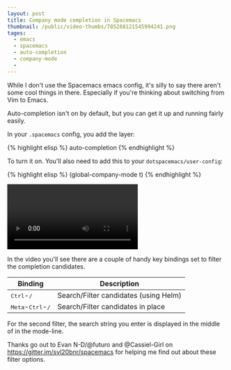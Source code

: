 ```yaml
---
layout: post
title: Company mode completion in Spacemacs
thumbnail: /public/video-thumbs/785288121545994241.png
tages:
  - emacs
  - spacemacs
  - auto-completion
  - company-mode
  -
---
```


While I don't use the Spacemacs emacs config, it's silly to say there
aren't some cool things in there.  Especially if you're thinking about
switching from Vim to Emacs.

Auto-completion isn't on by default, but you can get it up and running
fairly easily.

In your `.spacemacs` config, you add the layer:

{% highlight elisp %}
auto-completion
{% endhighlight %}

To turn it on.  You'll also need to add this to your `dotspacemacs/user-config`:

{% highlight elisp %}
(global-company-mode t)
{% endhighlight %}

<video controls autoplay>
  <source src="/public/videos/785288121545994241.mp4" type="video/mp4">
  Sorry your browser does not support the video tag, maybe time to upgrade?
</video>

In the video you'll see there are a couple of handy key bindings set
to filter the completion candidates.

| **Binding**                                  | **Description**                       |
|----------------------------------------------|---------------------------------------|
| <kbd>Ctrl</kbd>-<kbd>/</kbd>                 | Search/Filter candidates (using Helm) |
| <kbd>Meta</kbd>-<kbd>Ctrl</kbd>-<kbd>/</kbd> | Search/Filter candidates in place     |

For the second filter, the search string you enter is displayed in the
middle of in the mode-line.

Thanks go out to Evan N-D/@futuro and @Cassiel-Girl on
https://gitter.im/syl20bnr/spacemacs for helping me find out about
these filter options.
